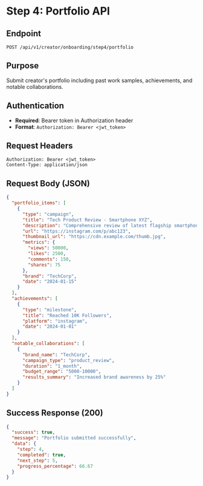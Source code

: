 # Step 4: Portfolio API

## Endpoint
`POST /api/v1/creator/onboarding/step4/portfolio`

## Purpose
Submit creator's portfolio including past work samples, achievements, and notable collaborations.

## Authentication
- **Required**: Bearer token in Authorization header
- **Format**: `Authorization: Bearer <jwt_token>`

## Request Headers
```http
Authorization: Bearer <jwt_token>
Content-Type: application/json
```

## Request Body (JSON)
```json
{
  "portfolio_items": [
    {
      "type": "campaign",
      "title": "Tech Product Review - Smartphone XYZ",
      "description": "Comprehensive review of latest flagship smartphone",
      "url": "https://instagram.com/p/abc123",
      "thumbnail_url": "https://cdn.example.com/thumb.jpg",
      "metrics": {
        "views": 50000,
        "likes": 2500,
        "comments": 150,
        "shares": 75
      },
      "brand": "TechCorp",
      "date": "2024-01-15"
    }
  ],
  "achievements": [
    {
      "type": "milestone",
      "title": "Reached 10K Followers",
      "platform": "instagram",
      "date": "2024-01-01"
    }
  ],
  "notable_collaborations": [
    {
      "brand_name": "TechCorp",
      "campaign_type": "product_review",
      "duration": "1_month",
      "budget_range": "5000-10000",
      "results_summary": "Increased brand awareness by 25%"
    }
  ]
}
```

## Success Response (200)
```json
{
  "success": true,
  "message": "Portfolio submitted successfully",
  "data": {
    "step": 4,
    "completed": true,
    "next_step": 5,
    "progress_percentage": 66.67
  }
}
```
